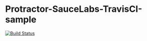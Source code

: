 # Protractor-SauceLabs-TravisCI-sample

[![Build Status](https://travis-ci.org/kwgch/Protractor-SauceLabs-TravisCI-sample.svg?branch=master)](https://travis-ci.org/kwgch/Protractor-SauceLabs-TravisCI-sample)
